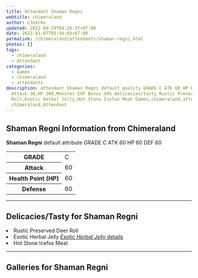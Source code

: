 ```yaml
---
title: Attendant Shaman Regni
webtitle: chimeraland
author: L3n4r0x
updated: 2022-09-29T04:26:37+07:00
date: 2022-01-07T05:56:03+07:00
permalink: /chimeraland/attendants/shaman-regni.html
photos: []
tags:
  - chimeraland
  - Attendant
categories:
  - Games
  - chimeraland
  - attendants
description: attendant Shaman Regni default quality GRADE C ATK 60 HP 60 DEF 60
  Attack 30,HP 300,Monster EXP Bonus 40% delicacies/tasty Rustic Preserved Deer
  Roll,Exotic Herbal Jelly,Hot Stone Icefox Meat Games,chimeraland,attendants
  chimeraland,Attendant
---
```


<section id="bootstrap-wrapper"><link rel="stylesheet" href="https://rawcdn.githack.com/dimaslanjaka/Web-Manajemen/870a349/css/bootstrap-5-3-0-alpha3-wrapper.css"/><h2 id="attribute">Shaman Regni Information from Chimeraland</h2><p><b>Shaman Regni</b> default attribute GRADE C ATK 60 HP 60 DEF 60<table><tr><th>GRADE</th><td>C</td></tr><tr><th>Attack</th><td>60</td></tr><tr><th>Health Point (HP)</th><td>60</td></tr><tr><th>Defense</th><td>60</td></tr></table></p><hr/><h2 id="delicacies">Delicacies/Tasty for Shaman Regni</h2><div class="bg-dark text-light"><li class="d-flex justify-content-between bg-dark text-light">Rustic Preserved Deer Roll </li><li class="d-flex justify-content-between bg-dark text-light">Exotic Herbal Jelly <a href="/chimeraland/recipes/exotic-herbal-jelly.html" title="Click here to view recipe Exotic Herbal Jelly details"><i>Exotic Herbal Jelly</i> details</a></li><li class="d-flex justify-content-between bg-dark text-light">Hot Stone Icefox Meat </li></div><hr/><div id="gallery"><h2>Galleries for Shaman Regni</h2><div class="row"></div></div></section>